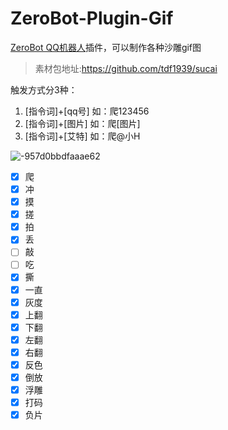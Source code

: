 # ZeroBot-Plugin-Gif
[ZeroBot QQ机器人](https://github.com/wdvxdr1123/ZeroBot)插件，可以制作各种沙雕gif图
>素材包地址:https://github.com/tdf1939/sucai


触发方式分3种：
1. [指令词]+[qq号] 如：爬123456
2. [指令词]+[图片] 如：爬[图片]
3. [指令词]+[艾特] 如：爬@小H

![-957d0bbdfaaae62](https://user-images.githubusercontent.com/24691568/129891611-579da8ec-6dc3-40ac-8303-29bbc266dea1.png)


- [x] 爬
- [x] 冲
- [x] 摸
- [x] 搓
- [x] 拍
- [x] 丢
- [ ] 敲
- [ ] 吃
- [x] 撕
- [x] 一直
- [x] 灰度
- [x] 上翻
- [x] 下翻
- [x] 左翻
- [x] 右翻
- [x] 反色
- [x] 倒放
- [x] 浮雕
- [x] 打码
- [x] 负片
